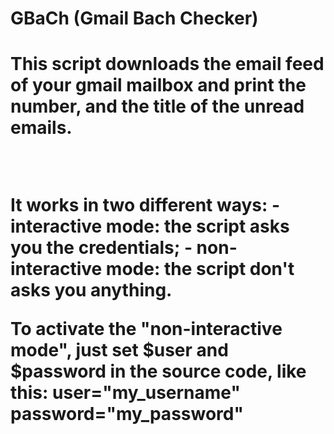 <h1>GBaCh (Gmail Bach Checker) <h1>
<p>This script downloads the email feed of your gmail mailbox and print
the number, and the title of the unread emails.</p>
<br/>
<p>It works in two different ways:
- interactive mode: the script asks you the credentials;
- non-interactive mode: the script don't asks you anything.</p>

<p>To activate the "non-interactive mode", just set $user
and $password in the source code, like this:
<b>user="my_username"<br /></b>
<b>password="my_password"</b></p>
